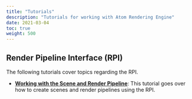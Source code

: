```yaml
---
title: "Tutorials"
description: "Tutorials for working with Atom Rendering Engine"
date: 2021-03-04
toc: true
weight: 500
---
```


<!-- NOTE: An intro paragraph to this section is in another PR. -->

## Render Pipeline Interface (RPI)
The following tutorials cover topics regarding the RPI. 
- [**Working with the Scene and Render Pipeline**](rpi/working-with-scene-and-rendering-pipeline.md): This tutorial goes over how to create scenes and render pipelines using the RPI.